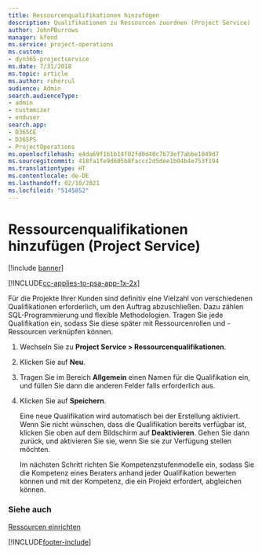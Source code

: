 ```yaml
---
title: Ressourcenqualifikationen hinzufügen
description: Qualifikationen zu Ressourcen zuordnen (Project Service)
author: JohnPBurrows
manager: kfend
ms.service: project-operations
ms.custom:
- dyn365-projectservice
ms.date: 7/31/2018
ms.topic: article
ms.author: ruhercul
audience: Admin
search.audienceType:
- admin
- customizer
- enduser
search.app:
- D365CE
- D365PS
- ProjectOperations
ms.openlocfilehash: e4da69f1b1b14f02fd0d40c7b73ef7abbe1049d7
ms.sourcegitcommit: 418fa1fe9d605b8faccc2d5dee1b04b4e753f194
ms.translationtype: HT
ms.contentlocale: de-DE
ms.lasthandoff: 02/10/2021
ms.locfileid: "5145852"
---
```

# <a name="add-resource-skills-project-service"></a>Ressourcenqualifikationen hinzufügen (Project Service)

[!include [banner](../includes/psa-now-project-operations.md)]

[!INCLUDE[cc-applies-to-psa-app-1x-2x](../includes/cc-applies-to-psa-app-1x-2x.md)]

Für die Projekte Ihrer Kunden sind definitiv eine Vielzahl von verschiedenen Qualifikationen erforderlich, um den Auftrag abzuschließen. Dazu zählen SQL-Programmierung und flexible Methodologien. Tragen Sie jede Qualifikation ein, sodass Sie diese später mit Ressourcenrollen und -Ressourcen verknüpfen können.  
  
1. Wechseln Sie zu **Project Service > Ressourcenqualifikationen**.  
  
2. Klicken Sie auf **Neu**.  
  
3. Tragen Sie im Bereich **Allgemein** einen Namen für die Qualifikation ein, und füllen Sie dann die anderen Felder falls erforderlich aus.  
  
4. Klicken Sie auf **Speichern**.  
  
   Eine neue Qualifikation wird automatisch bei der Erstellung aktiviert. Wenn Sie nicht wünschen, dass die Qualifikation bereits verfügbar ist, klicken Sie oben auf dem Bildschirm auf **Deaktivieren**. Gehen Sie dann zurück, und aktivieren Sie sie, wenn Sie sie zur Verfügung stellen möchten.  
  
   Im nächsten Schritt richten Sie Kompetenzstufenmodelle ein, sodass Sie die Kompetenz eines Beraters anhand jeder Qualifikation bewerten können und mit der Kompetenz, die ein Projekt erfordert, abgleichen können.  
  
### <a name="see-also"></a>Siehe auch  
 [Ressourcen einrichten](../psa/set-up-resources.md)


[!INCLUDE[footer-include](../includes/footer-banner.md)]